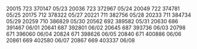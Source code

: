 
20015   723 370147 05/23
20036   723 372967 05/24
20049   722 374781 05/25
20175   712 378322 05/27
20221   711 382756 05/28
20233   711 384734 05/29
20259   710 386829 05/30
20562   692 389582 05/31
20630   686 391467 06/01
20641   687 392801 06/02 
20645   687 393736 06/03
20798   671 396060 06/04
20824   671 398626 06/05
20840   671 400886 06/06
20861   669 402580 06/07
20867   669 403337 06/08
